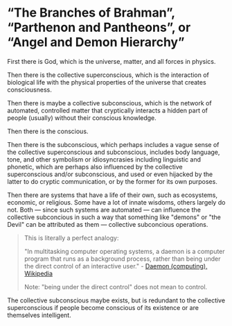 # “The Branches of Brahman”, “Parthenon and Pantheons”, or “Angel and Demon Hierarchy”

First there is God, which is the universe, matter, and all forces in physics. 

Then there is the collective superconscious, which is the interaction of biological life with the physical properties of the universe that creates consciousness. 

Then there is maybe a collective subconscious, which is the network of automated, controlled matter that cryptically interacts a hidden part of people (usually) without their conscious knowledge. 

Then there is the conscious. 

Then there is the subconscious, which perhaps includes a vague sense of the collective superconscious and subconscious, includes body language, tone, and other symbolism or idiosyncrasies including linguistic and phonetic, which are perhaps also influenced by the collective superconscious and/or subconscious, and used or even hijacked by the latter to do cryptic communication, or by the former for its own purposes. 

Then there are systems that have a life of their own, such as ecosystems, economic, or religious. Some have a lot of innate wisdoms, others largely do not. Both — since such systems are automated — can influence the collective subconcious in such a way that something like "demons" or "the Devil" can be attributed as them — collective subconcious operations.

> This is literally a perfect analogy:
>
> "In multitasking computer operating systems, a daemon is a computer program that runs as a background process, rather than being under the direct control of an interactive user." - [Daemon (computing), Wikipedia](https://en.wikipedia.org/wiki/Daemon_(computing))
>
> Note: "being under the direct control" does not mean to control.

The collective subconscious maybe exists, but is redundant to the collective superconscious if people become conscious of its existence or are themselves intelligent.
